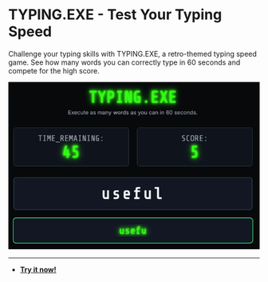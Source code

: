 # TYPING.EXE - Test Your Typing Speed

Challenge your typing skills with TYPING.EXE, a retro-themed typing speed game. See how many words you can correctly type in 60 seconds and compete for the high score.

![TYPING.EXE - Test Your Typing Speed Screenshot](https://raw.githubusercontent.com/ChrisPirillo/typing-exe/main/assets/screenshot.png)

---

* **[Try it now!](https://pirillo.com/arcade/typing-exe.html)**
